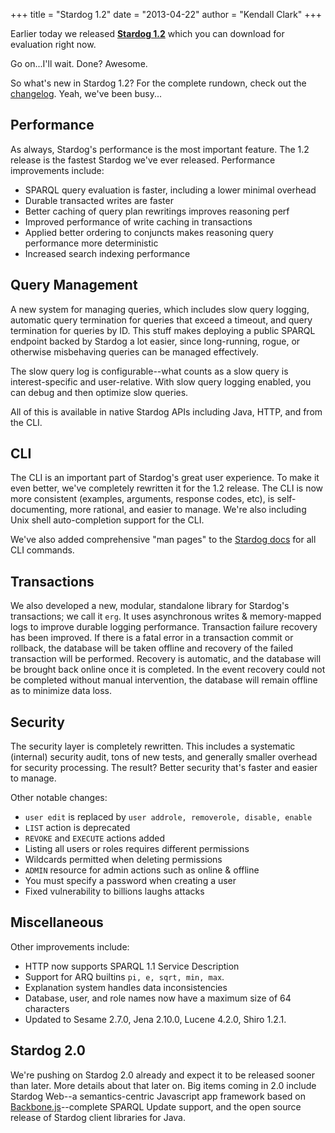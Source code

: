 +++
title = "Stardog 1.2"
date = "2013-04-22"
author = "Kendall Clark" 
+++

Earlier today we released [**Stardog 1.2**](http://stardog.com/) which
you can download for evaluation right now.<!--more-->

Go on...I'll wait. Done? Awesome.

So what's new in Stardog 1.2? For the complete rundown, check out the
[changelog](http://stardog.com/docs/RELEASE_NOTES.txt). Yeah, we've
been busy...

## Performance

As always, Stardog's  performance is the most important feature. The 1.2 release is the fastest Stardog we've ever released. Performance improvements include:

* SPARQL query evaluation is faster, including a lower minimal overhead
* Durable transacted writes are faster
* Better caching of query plan rewritings improves reasoning perf
* Improved performance of write caching in transactions
* Applied better ordering to conjuncts makes reasoning query performance more deterministic
* Increased search indexing performance 

## Query Management

A new system for managing queries, which includes slow query logging, automatic query termination for queries that exceed a timeout, and query termination for queries by ID. This stuff makes deploying a public SPARQL endpoint backed by Stardog a lot easier, since long-running, rogue, or otherwise misbehaving queries can be managed effectively.

The slow query log is configurable--what counts as a slow query is interest-specific and user-relative. With slow query logging enabled, you can debug and then optimize slow queries.

All of this is available in native Stardog APIs including Java, HTTP, and from the CLI.

## CLI

The CLI is an important part of Stardog's great user experience. To make it even better, we've completely rewritten it for the 1.2 release. The CLI is now more consistent (examples, arguments, response codes, etc), is self-documenting, more rational, and easier to manage. We're also including Unix shell auto-completion support for the CLI.

We've also added comprehensive "man pages" to the [Stardog docs](http://stardog.com/docs/) for all CLI commands.

## Transactions

We also developed a new, modular, standalone library for Stardog's transactions; we call it `erg`. It uses asynchronous writes & memory-mapped logs to improve durable logging performance. Transaction failure recovery has been improved. If there is a fatal error in a transaction commit or rollback, the database will be taken offline and recovery of the failed transaction will be performed. Recovery is automatic, and the database will be brought back online once it is completed.  In the event recovery could not be completed without manual intervention, the database will remain offline as to minimize data loss.

## Security

The security layer is completely rewritten. This includes a systematic (internal) security audit, tons of new tests, and generally smaller overhead for security processing. The result? Better security that's faster and easier to manage. 

Other notable changes:

* `user edit` is replaced by `user addrole, removerole, disable, enable`
* `LIST` action is deprecated
* `REVOKE` and `EXECUTE` actions added
* Listing all users or roles requires different permissions
* Wildcards permitted when deleting permissions
* `ADMIN` resource for admin actions such as online & offline
* You must specify a password when creating a user
* Fixed vulnerability to billions laughs attacks

## Miscellaneous

Other improvements include:

* HTTP now supports SPARQL 1.1 Service Description
* Support for ARQ builtins `pi, e, sqrt, min, max`.
* Explanation system handles data inconsistencies
* Database, user, and role names now have a maximum size of 64
characters
* Updated to Sesame 2.7.0, Jena 2.10.0, Lucene 4.2.0, Shiro 1.2.1.

## Stardog 2.0

We're pushing on Stardog 2.0 already and expect it to be released
sooner than later. More details about that later on. Big items coming
in 2.0 include Stardog Web--a semantics-centric Javascript app
framework based on [Backbone.js](http://backbonejs.org/)--complete
SPARQL Update support, and the open source release of Stardog client
libraries for Java.
